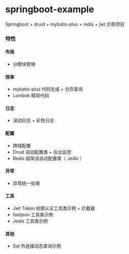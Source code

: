 # springboot-example
Springboot + druid + mybatis-plus + redis + jwt 示例项目

### 特性
#### 布局 
* 分模块管理

#### 效率
* mybatis-plus 代码生成 + 分页查询
* Lombok 精简代码

#### 日志
* 滚动日志 + 彩色日志

#### 配置
* 跨域配置
* Druid 自动配置类 + 后台监控
* Redis 超简洁自动配置类（ Jedis ）

#### 异常
* 异常统一处理

#### 工具
* Jwt Token 权限认证工具类示例 + 拦截器
* fastjson 工具类示例
* Jedis 工具类示例

#### 其他
* Sql 外连接动态查询示例